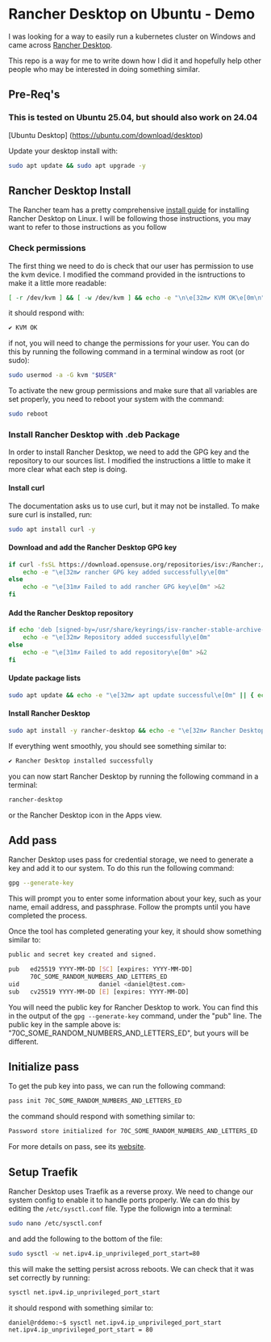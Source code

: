 # Rancher Desktop on Ubuntu - Demo

I was looking for a way to easily run a kubernetes cluster on Windows and came across [Rancher Desktop](https://rancherdesktop.io/).

This repo is a way for me to write down how I did it and hopefully help other people who may be interested in doing something similar.

## Pre-Req's

### This is tested on Ubuntu 25.04, but should also work on 24.04

[Ubuntu Desktop] (https://ubuntu.com/download/desktop)

Update your desktop install with:

```bash
sudo apt update && sudo apt upgrade -y
```

## Rancher Desktop Install

The Rancher team has a pretty comprehensive [install guide](https://docs.rancherdesktop.io/getting-started/installation/#linux) for installing Rancher Desktop on Linux. I will be following those instructions, you may want to refer to those instructions as you follow

### Check permissions

The first thing we need to do is check that our user has permission to use the kvm device. I modified the command provided in the isntructions to make it a little more readable:

```bash
[ -r /dev/kvm ] && [ -w /dev/kvm ] && echo -e "\n\e[32m✔ KVM OK\e[0m\n" || echo -e "\n\e[31m✗ problem with permissions\e[0m\n"
```

it should respond with:

```bash
✔ KVM OK
```

if not, you will need to change the permissions for your user. You can do this by running the following command in a terminal window as root (or sudo):

```bash
sudo usermod -a -G kvm "$USER"
```

To activate the new group permissions and make sure that all variables are set properly, you need to reboot your system with the command:

```bash
sudo reboot
```

### Install Rancher Desktop with .deb Package

In order to install Rancher Desktop, we need to add the GPG key and the repository to our sources list. I modified the instructions a little to make it more clear what each step is doing.

#### Install curl

The documentation asks us to use curl, but it may not be installed. To make sure curl is installed, run:

```bash
sudo apt install curl -y
```

#### Download and add the Rancher Desktop GPG key

```bash
if curl -fsSL https://download.opensuse.org/repositories/isv:/Rancher:/stable/deb/Release.key | gpg --dearmor | sudo tee /usr/share/keyrings/isv-rancher-stable-archive-keyring.gpg > /dev/null; then
    echo -e "\e[32m✔ rancher GPG key added successfully\e[0m"
else
    echo -e "\e[31m✗ Failed to add rancher GPG key\e[0m" >&2
fi
```

#### Add the Rancher Desktop repository

```bash
if echo 'deb [signed-by=/usr/share/keyrings/isv-rancher-stable-archive-keyring.gpg] https://download.opensuse.org/repositories/isv:/Rancher:/stable/deb/ ./' | sudo tee /etc/apt/sources.list.d/isv-rancher-stable.list > /dev/null; then
    echo -e "\e[32m✔ Repository added successfully\e[0m"
else
    echo -e "\e[31m✗ Failed to add repository\e[0m" >&2
fi
```

#### Update package lists

```bash
sudo apt update && echo -e "\e[32m✔ apt update successful\e[0m" || { echo -e "\e[31m✗ apt update failed\e[0m" >&2;}
```

#### Install Rancher Desktop

```bash
sudo apt install -y rancher-desktop && echo -e "\e[32m✔ Rancher Desktop installed successfully\e[0m" || { echo -e "\e[31m✗ Rancher Desktop installation failed\e[0m" >&2;}
```

If everything went smoothly, you should see something similar to:

```bash
✔ Rancher Desktop installed successfully
```

you can now start Rancher Desktop by running the following command in a terminal:

```bash
rancher-desktop
```

or the Rancher Desktop icon in the Apps view.

## Add pass

Rancher Desktop uses pass for credential storage, we need to generate a key and add it to our system. To do this run the following command:

```bash
gpg --generate-key
```

This will prompt you to enter some information about your key, such as your name, email address, and passphrase. Follow the prompts until you have completed the process.

Once the tool has completed generating your key, it should show something similar to:

```bash
public and secret key created and signed.

pub   ed25519 YYYY-MM-DD [SC] [expires: YYYY-MM-DD]
      70C_SOME_RANDOM_NUMBERS_AND_LETTERS_ED
uid                      daniel <daniel@test.com>
sub   cv25519 YYYY-MM-DD [E] [expires: YYYY-MM-DD]
```

You will need the public key for Rancher Desktop to work. You can find this in the output of the `gpg --generate-key` command, under the "pub" line. The public key in the sample above is: "70C_SOME_RANDOM_NUMBERS_AND_LETTERS_ED", but yours will be different.

## Initialize pass

To get the pub key into pass, we can run the following command:

```bash
pass init 70C_SOME_RANDOM_NUMBERS_AND_LETTERS_ED
```

the command should respond with something similar to:

```bash
Password store initialized for 70C_SOME_RANDOM_NUMBERS_AND_LETTERS_ED
```

For more details on pass, see its [website](https://www.passwordstore.org/).

## Setup Traefik

Rancher Desktop uses Traefik as a reverse proxy. We need to change our system config to enable it to handle ports properly. We can do this by editing the `/etc/sysctl.conf` file. Type the followign into a terminal:

```bash
sudo nano /etc/sysctl.conf
```

and add the following to the bottom of the file:

```bash
sudo sysctl -w net.ipv4.ip_unprivileged_port_start=80
```

this will make the setting persist across reboots. We can check that it was set correctly by running:

```bash
sysctl net.ipv4.ip_unprivileged_port_start
```

it should respond with something similar to:

```bash
daniel@rddemo:~$ sysctl net.ipv4.ip_unprivileged_port_start
net.ipv4.ip_unprivileged_port_start = 80
```
